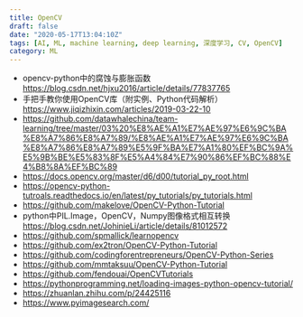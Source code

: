 ```yaml
---
title: OpenCV
draft: false
date: "2020-05-17T13:04:10Z"
tags: [AI, ML, machine learning, deep learning, 深度学习, CV, OpenCV]
category: ML
---
```



* opencv-python中的腐蚀与膨胀函数 https://blog.csdn.net/hjxu2016/article/details/77837765
* 手把手教你使用OpenCV库（附实例、Python代码解析） https://www.jiqizhixin.com/articles/2019-03-22-10
* https://github.com/datawhalechina/team-learning/tree/master/03%20%E8%AE%A1%E7%AE%97%E6%9C%BA%E8%A7%86%E8%A7%89/%E8%AE%A1%E7%AE%97%E6%9C%BA%E8%A7%86%E8%A7%89%E5%9F%BA%E7%A1%80%EF%BC%9A%E5%9B%BE%E5%83%8F%E5%A4%84%E7%90%86%EF%BC%88%E4%B8%8A%EF%BC%89
* https://docs.opencv.org/master/d6/d00/tutorial_py_root.html
* https://opencv-python-tutroals.readthedocs.io/en/latest/py_tutorials/py_tutorials.html
* https://github.com/makelove/OpenCV-Python-Tutorial
* python中PIL.Image，OpenCV，Numpy图像格式相互转换 https://blog.csdn.net/JohinieLi/article/details/81012572
* https://github.com/spmallick/learnopencv
* https://github.com/ex2tron/OpenCV-Python-Tutorial
* https://github.com/codingforentrepreneurs/OpenCV-Python-Series
* https://github.com/mmtaksuu/OpenCV-Python-Tutorial
* https://github.com/fendouai/OpenCVTutorials
* https://pythonprogramming.net/loading-images-python-opencv-tutorial/
* https://zhuanlan.zhihu.com/p/24425116
* https://www.pyimagesearch.com/